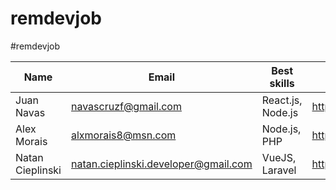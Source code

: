 # remdevjob

#remdevjob

| Name       | Email                | Best skills       | Link                  | Twitter account                 |
| ---------- | -------------------- | ----------------- | --------------------- | ------------------------------- |
| Juan Navas | navascruzf@gmail.com | React.js, Node.js | https://juannavas.dev | https://twitter.com/JuanNavasJN |
| Alex Morais | alxmorais8@msn.com  | Node.js, PHP      | https://linkedin.com/in/alexmorais/ | https://twitter.com/alxhotel |
| Natan Cieplinski | natan.cieplinski.developer@gmail.com | VueJS, Laravel    | https://github.com/NatanCieplinski  | https://twitter.com/NatanCieplinski |
